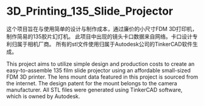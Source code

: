 # 3D_Printing_135_Slide_Projector
这个项目旨在与使用简单的设计与制作成本，通过廉价的小尺寸FDM 3D打印机，制作简易的135胶片幻灯机。
此项目中出现的镜头卡口数据来自网络。卡口设计专利归属于相机厂商。
所有的stl文件使用归属于Autodesk公司的TinkerCAD软件生成。

This project aims to utilize simple design and production costs to create an easy-to-assemble 135 film slide projector using an affordable small-sized FDM 3D printer. 
The lens mount data featured in this project is sourced from the internet. The design patent for the mount belongs to the camera manufacturer.
All STL files were generated using TinkerCAD software, which is owned by Autodesk.

